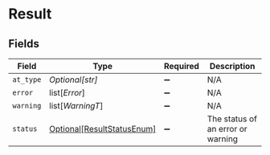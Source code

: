 # Result


## Fields

| Field                                                                 | Type                                                                  | Required                                                              | Description                                                           |
| --------------------------------------------------------------------- | --------------------------------------------------------------------- | --------------------------------------------------------------------- | --------------------------------------------------------------------- |
| `at_type`                                                             | *Optional[str]*                                                       | :heavy_minus_sign:                                                    | N/A                                                                   |
| `error`                                                               | list[*Error*]                                                         | :heavy_minus_sign:                                                    | N/A                                                                   |
| `warning`                                                             | list[*WarningT*]                                                      | :heavy_minus_sign:                                                    | N/A                                                                   |
| `status`                                                              | [Optional[ResultStatusEnum]](../../models/errors/resultstatusenum.md) | :heavy_minus_sign:                                                    | The status of an error or warning                                     |